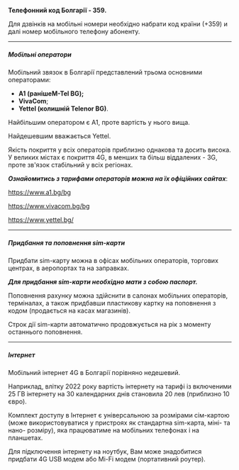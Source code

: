 **Телефонний код Болгарії - 359.**

<section>
Для дзвінків на мобільні номери необхідно набрати код країни (+359) и далі номер мобільного телефону абоненту.
</section>

***

##### Мобільні оператори

Мобільний звязок в Болгарії представлений трьома основними операторами:

- **А1 (ранішеM-Tel BG);**
- **VivaCom**;
- **Yettel (колишній Telenor BG)**.

<section type="note">
Найбільшим оператором є А1, проте вартість у нього вища. 

Найдешевшим вважається Yettel. 

</section>

Якість покриття у всіх операторів приблизно однакова та досить висока. У великих містах є покриття 4G, в менших та більш віддалених - 3G, проте зв'язок стабільний у всіх регіонах.

***Ознайомитись з тарифами операторів можна на їх офіційних сайтах***:

https://www.a1.bg/bg

https://www.vivacom.bg/bg

https://www.yettel.bg/

***

##### Придбання та поповнення sim-карти

Придбати sim-карту можна в офісах мобільних операторів, торгових центрах, в аеропортах та на заправках. 

***Для придбання sim-карти необхідно мати з собою паспорт.***

Поповнення рахунку можна здійснити в салонах мобільних операторів, терміналах, а також придбавши пластикову картку на поповнення з кодом (продається на касах магазинів).

Строк дії sim-карти автоматично продовжується на рік з моменту останнього поповнення.

***

##### Інтернет

Мобільний інтернет 4G в Болгарії порівняно недешевий. 

Наприклад, влітку 2022 року вартість інтернету на тарифі із включеними 25 ГВ інтернету на 30 календарних днів становила 20 лев (приблизно 10 євро).

Комплект доступу в Інтернет є універсальною за розмірами сім-картою (може використовуватися у пристроях як стандартна sim-карта, міні- та нано- розміру), яка працюватиме на мобільних телефонах і на планшетах.

<section>
 Для підключення інтернету на ноутбук, Вам може знадобитися придбати 4G USB модем або Mi-Fi модем (портативний роутер).
</section>

